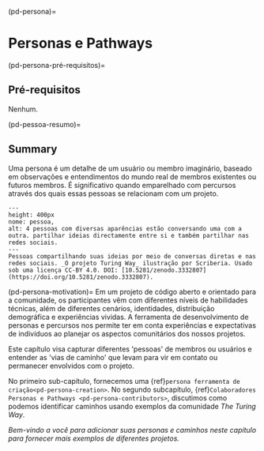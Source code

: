 (pd-persona)=
# Personas e Pathways

(pd-persona-pré-requisitos)=
## Pré-requisitos
Nenhum.

(pd-pessoa-resumo)=
## Summary
Uma persona é um detalhe de um usuário ou membro imaginário, baseado em observações e entendimentos do mundo real de membros existentes ou futuros membros. É significativo quando emparelhado com percursos através dos quais essas pessoas se relacionam com um projeto.

```{figure} ../figures/personas.png
---
height: 400px
nome: pessoa,
alt: 4 pessoas com diversas aparências estão conversando uma com a outra. partilhar ideias directamente entre si e também partilhar nas redes sociais.
---
Pessoas compartilhando suas ideias por meio de conversas diretas e nas redes sociais. _O projeto Turing Way_ ilustração por Scriberia. Usado sob uma licença CC-BY 4.0. DOI: [10.5281/zenodo.3332807](https://doi.org/10.5281/zenodo.3332807).
```


(pd-persona-motivation)= Em um projeto de código aberto e orientado para a comunidade, os participantes vêm com diferentes níveis de habilidades técnicas, além de diferentes cenários, identidades, distribuição demográfica e experiências vividas. A ferramenta de desenvolvimento de personas e percursos nos permite ter em conta experiências e expectativas de indivíduos ao planejar os aspectos comunitários dos nossos projetos.

Este capítulo visa capturar diferentes 'pessoas' de membros ou usuários e entender as 'vias de caminho' que levam para vir em contato ou permanecer envolvidos com o projeto.

No primeiro sub-capítulo, fornecemos uma {ref}`persona ferramenta de criação<pd-persona-creation>`. No segundo subcapítulo, {ref}`Colaboradores Personas e Pathways <pd-persona-contributors>`, discutimos como podemos identificar caminhos usando exemplos da comunidade _The Turing Way_.

*Bem-vindo a você para adicionar suas personas e caminhos neste capítulo para fornecer mais exemplos de diferentes projetos.*

